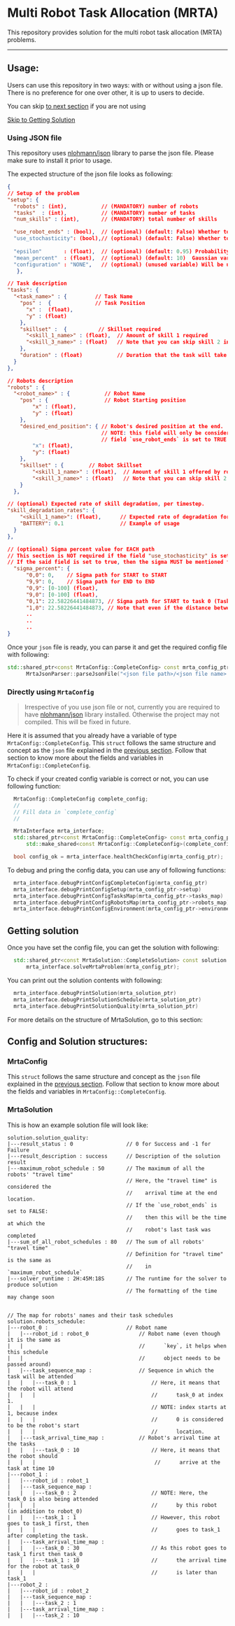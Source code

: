 # Multi Robot Task Allocation (MRTA)
This repository provides solution for the multi robot task allocation (MRTA) problems.
___

## Usage:
Users can use this repository in two ways: with or without using a json file. There is no preference for one over other, it is up to users to decide.

You can skip [to next section](#directly-using-mrtaconfig) if you are not using 

[Skip to Getting Solution](#getting-solution)

### Using JSON file
This repository uses [nlohmann/json](https://github.com/nlohmann/json.git) library to parse the json file. Please make sure to install it prior to usage. 

The expected structure of the json file looks as following:

```json
{
// Setup of the problem
"setup": {
  "robots" : (int),           // (MANDATORY) number of robots 
  "tasks"  : (int),           // (MANDATORY) number of tasks 
  "num_skills" : (int),       // (MANDATORY) total number of skills 

  "use_robot_ends" : (bool),  // (optional) (default: False) Whether to consider travel to end points or not
  "use_stochasticity": (bool),// (optional) (default: False) Whether to use the travel time stochasticity or not
  
  "epsilon"       : (float),  // (optional) (default: 0.95) Probability that a robot should arrive at a task within time
  "mean_percent"  : (float),  // (optional) (default: 10)  Gaussian variable for time stochasticity
  "configuration" : "NONE",   // (optional) (unused variable) Will be used in future to specify which solver to be used.
   },

// Task description
"tasks": {
  "<task_name>" : {         // Task Name
    "pos" :  {              // Task Position
      "x" :  (float), 
      "y" : (float)
    },
    "skillset" :  {          // Skillset required
      "<skill_1_name>" : (float),  // Amount of skill 1 required
      "<skill_3_name>" : (float)   // Note that you can skip skill 2 in description
    },
    "duration" : (float)           // Duration that the task will take
  }
},

// Robots description
"robots" : {
  "<robot_name>" : {           // Robot Name
    "pos" : {                  // Robot Starting position
        "x" : (float),
        "y" : (float)
    },
    "desired_end_position": { // Robot's desired position at the end. 
                              // NOTE: this field will only be considered if 
                              // field `use_robot_ends` is set to TRUE in the setup. 
        "x": (float),
        "y": (float)
    },
    "skillset" : {        // Robot Skillset
        "<skill_1_name>" : (float),  // Amount of skill 1 offered by robot
        "<skill_3_name>" : (float)   // Note that you can skip skill 2 in description
    }
  },

// (optional) Expected rate of skill degradation, per timestep. 
"skill_degradation_rates": {      
    "<skill_1_name>": (float),      // Expected rate of degradation for skill 1.  
    "BATTERY": 0.1                  // Example of usage
  }
},

// (optional) Sigma percent value for EACH path
// This section is NOT required if the field "use_stochasticity" is set to FALSE
// If the said field is set to true, then the sigma MUST be mentioned for each path
  "sigma_percent": {
      "0,0": 0,    // Sigma path for START to START
      "9,9": 0,    // Sigma path for END to END
      "0,9": [0-100] (float),
      "9,0": [0-100] (float),
      "0,1": 22.58226441484873, // Sigma path for START to task 0 (Task 0 has id of 1, and task 1 will have id of 2)
      "1,0": 22.58226441484873, // Note that even if the distance between the two tasks is same, their sigma percent values can be different
      ..
      ..
      ..
}
```

Once your `json` file is ready, you can parse it and get the required config file with following:

```cpp
std::shared_ptr<const MrtaConfig::CompleteConfig> const mrta_config_ptr =
      MrtaJsonParser::parseJsonFile("<json file path>/<json file name>.json");
```

### Directly using `MrtaConfig`
> Irrespective of you use json file or not, currently you are required to have [nlohmann/json](https://github.com/nlohmann/json.git) library installed. Otherwise the project may not compiled. This will be fixed in future. 

Here it is assumed that you already have a variable of type `MrtaConfig::CompleteConfig`. This `struct` follows the same structure and concept as the `json` file explained in the [previous section](#using-json-file). Follow that section to know more about the fields and variables in `MrtaConfig::CompleteConfig`.

To check if your created config variable is correct or not, you can use following function:
```cpp
  MrtaConfig::CompleteConfig complete_config;
  //
  // Fill data in `complete_config`
  //

  MrtaInterface mrta_interface;
  std::shared_ptr<const MrtaConfig::CompleteConfig> const mrta_config_ptr =
      std::make_shared<const MrtaConfig::CompleteConfig>(complete_config);

  bool config_ok = mrta_interface.healthCheckConfig(mrta_config_ptr);

```

To debug and pring the config data, you can use any of following functions:
```cpp
  mrta_interface.debugPrintConfigCompleteConfig(mrta_config_ptr)
  mrta_interface.debugPrintConfigSetup(mrta_config_ptr->setup)
  mrta_interface.debugPrintConfigTasksMap(mrta_config_ptr->tasks_map)
  mrta_interface.debugPrintConfigRobotsMap(mrta_config_ptr->robots_map)
  mrta_interface.debugPrintConfigEnvironment(mrta_config_ptr->environment)
```

## Getting solution
Once you have set the config file, you can get the solution with following:
```cpp
  std::shared_ptr<const MrtaSolution::CompleteSolution> const solution =
      mrta_interface.solveMrtaProblem(mrta_config_ptr);
```

You can print out the solution contents with following:
```cpp
  mrta_interface.debugPrintSolution(mrta_solution_ptr)
  mrta_interface.debugPrintSolutionSchedule(mrta_solution_ptr)
  mrta_interface.debugPrintSolutionQuality(mrta_solution_ptr)
```

For more details on the structure of MrtaSolution, go to this section:

## Config and Solution structures:
### MrtaConfig
This `struct` follows the same structure and concept as the `json` file explained in the [previous section](#using-json-file). Follow that section to know more about the fields and variables in `MrtaConfig::CompleteConfig`.

### MrtaSolution
This is how an example solution file will look like:
```
solution.solution_quality:
|---result_status : 0                 // 0 for Success and -1 for Failure
|---result_description : success      // Description of the solution result
|---maximum_robot_schedule : 50       // The maximum of all the robots' "travel time"
                                      // Here, the "travel time" is considered the 
                                      //    arrival time at the end location. 
                                      // If the `use_robot_ends` is set to FALSE:
                                      //    then this will be the time at which the 
                                      //    robot's last task was completed
|---sum_of_all_robot_schedules : 80   // The sum of all robots' "travel time"
                                      // Definition for "travel time" is the same as 
                                      //    in `maximum_robot_schedule`
|---solver_runtime : 2H:45M:18S       // The runtime for the solver to produce solution
                                      // The formatting of the time may change soon


// The map for robots' names and their task schedules
solution.robots_schedule:           
|---robot_0 :                         // Robot name
|   |---robot_id : robot_0                // Robot name (even though it is the same as 
|   |                                     //      `key`, it helps when this schedule 
|   |                                     //      object needs to be passed around)
|   |---task_sequence_map :               // Sequence in which the task will be attended
|   |   |---task_0 : 1                        // Here, it means that the robot will attend 
|   |   |                                     //      task_0 at index 1. 
|   |   |                                     // NOTE: index starts at 1, because index
|   |   |                                     //      0 is considered to be the robot's start
|   |   |                                     //      location. 
|   |---task_arrival_time_map :           // Robot's arrival time at the tasks
|   |   |---task_0 : 10                       // Here, it means that the robot should
|   |   |                                      //      arrive at the task at time 10 
|---robot_1 : 
|   |---robot_id : robot_1
|   |---task_sequence_map : 
|   |   |---task_0 : 2                        // NOTE: Here, the task_0 is also being attended
|   |   |                                     //      by this robot (in addition to robot_0)
|   |   |---task_1 : 1                        // However, this robot goes to task_1 first, then
|   |   |                                     //      goes to task_1 after completing the task.
|   |---task_arrival_time_map : 
|   |   |---task_0 : 30                       // As this robot goes to task_1 first then task_0
|   |   |---task_1 : 10                       //      the arrival time for the robot at task_0 
|   |   |                                     //      is later than task_1
|---robot_2 : 
|   |---robot_id : robot_2
|   |---task_sequence_map : 
|   |   |---task_2 : 1
|   |---task_arrival_time_map : 
|   |   |---task_2 : 10
```

